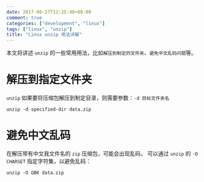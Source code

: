 ```yaml
---
date: 2017-06-27T12:25:48+08:00
comment: true
categories: ["development", "linux"]
tags: ["linux", "unzip"]
title: "Linux unzip 用法详解"
---
```


本文将讲述 `unzip` 的一些常用用法，比如`解压到制定的文件夹`、`避免中文乱码问题`等。
<!--more-->

# 解压到指定文件夹

`unzip` 如果要将压缩包解压到制定目录，则需要参数：`-d 目标文件夹名`

```shell
unzip -d specified-dir data.zip
```

# 避免中文乱码

在解压带有中文我文件名的 `zip` 压缩包，可能会出现乱码，
可以通过 `unzip` 的 `-O CHARSET` 指定字符集，以避免乱码：

```shell
unzip -O GBK data.zip
```
